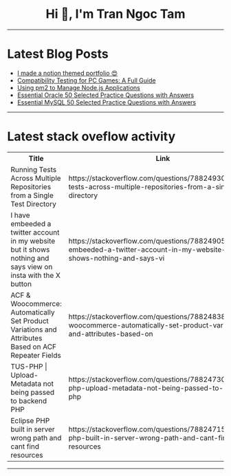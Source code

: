 <h1 align="center">Hi 👋, I'm Tran Ngoc Tam</h1>

---

# Latest Blog Posts 
<!-- BLOG-POST-LIST:START -->
- [I made a notion themed portfolio 😍](https://dev.to/paul_freeman/i-made-a-notion-themed-portfolio-3g3l)
- [Compatibility Testing for PC Games: A Full Guide](https://dev.to/wetest/compatibility-testing-for-pc-games-a-full-guide-4j92)
- [Using pm2 to Manage Node.js Applications](https://dev.to/hoaitx/using-pm2-to-manage-nodejs-applications-5ep7)
- [Essential Oracle 50 Selected Practice Questions with Answers](https://dev.to/tom8daafe63765434221/essential-oracle-50-selected-practice-questions-with-answers-2l9m)
- [Essential MySQL 50 Selected Practice Questions with Answers](https://dev.to/tom8daafe63765434221/essential-mysql-50-selected-practice-questions-with-answers-147m)
<!-- BLOG-POST-LIST:END -->

---

# Latest stack oveflow activity
<table>
  <tr><th>Title</th><th>Link</th></tr>
  <!-- STACKOVERFLOW:START --><tr><td>Running Tests Across Multiple Repositories from a Single Test Directory</td><td>https://stackoverflow.com/questions/78824930/running-tests-across-multiple-repositories-from-a-single-test-directory</td></tr><tr><td>I have embeeded a twitter account in my website but it shows nothing and says view on insta with the X button</td><td>https://stackoverflow.com/questions/78824905/i-have-embeeded-a-twitter-account-in-my-website-but-it-shows-nothing-and-says-vi</td></tr><tr><td>ACF &amp; Woocommerce: Automatically Set Product Variations and Attributes Based on ACF Repeater Fields</td><td>https://stackoverflow.com/questions/78824838/acf-woocommerce-automatically-set-product-variations-and-attributes-based-on</td></tr><tr><td>TUS-PHP | Upload-Metadata not being passed to backend PHP</td><td>https://stackoverflow.com/questions/78824730/tus-php-upload-metadata-not-being-passed-to-backend-php</td></tr><tr><td>Eclipse PHP built in server wrong path and cant find resources</td><td>https://stackoverflow.com/questions/78824715/eclipse-php-built-in-server-wrong-path-and-cant-find-resources</td></tr><!-- STACKOVERFLOW:END -->
</table>

---


